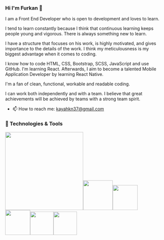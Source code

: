 ### Hi I'm Furkan 👋

<!--
**frkndrk/frkndrk** is a ✨ _special_ ✨ repository because its `README.md` (this file) appears on your GitHub profile.

Here are some ideas to get you started:

- 🔭 I’m currently working on ...
- 🌱 I’m currently learning ...
- 👯 I’m looking to collaborate on ...
- 🤔 I’m looking for help with ...
- 💬 Ask me about ...
- 📫 How to reach me: ...
- 😄 Pronouns: ...
- ⚡ Fun fact: ...
-->

I am a Front End Developer who is open to development and loves to learn.

I tend to learn constantly because I think that continuous learning keeps people young and vigorous. There is always something new to learn.

I have a structure that focuses on his work, is highly motivated, and gives importance to the details of the work. I think my meticulousness is my biggest advantage when it comes to coding.

I know how to code HTML, CSS, Bootstrap, SCSS, JavaScript and use GitHub. I'm learning React. Afterwards, I aim to become a talented Mobile Application Developer by learning React Native.

I'm a fan of clean, functional, workable and readable coding.

I can work both independently and with a team. I believe that great achievements will be achieved by teams with a strong team spirit.

- 📫 How to reach me: kayahkn37@gmail.com

### 🔧 Technologies & Tools
<img style="width: 250px;" src="https://www.web-ofisi.com/tema/webofisi/uploads/blog/difference-between-html-css-and-javascript.png"><img style="width: 95px;" src="https://d2nir1j4sou8ez.cloudfront.net/wp-content/uploads/2022/01/bootstrap-logo-for-blog-1-300x250.png"><img style="width: 80px;" src="https://cdn4.iconfinder.com/data/icons/logos-3/600/React.js_logo-512.png"><img style="width: 80px;" src="https://cdn4.iconfinder.com/data/icons/logos-and-brands/512/288_Sass_logo-512.png"><img style="width: 75px;" src="https://cdn4.iconfinder.com/data/icons/logos-brands-7/512/visual_studio-512.png"><img style="width: 75px;" src="https://cdn3.iconfinder.com/data/icons/social-media-2169/24/social_media_social_media_logo_git-512.png">

